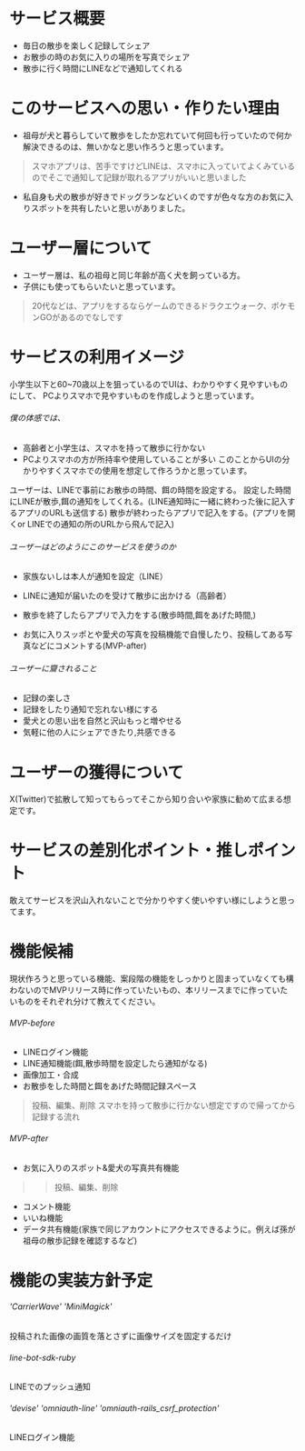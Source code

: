 # サービス概要
* 毎日の散歩を楽しく記録してシェア
* お散歩の時のお気に入りの場所を写真でシェア
* 散歩に行く時間にLINEなどで通知してくれる

# このサービスへの思い・作りたい理由
* 祖母が犬と暮らしていて散歩をしたか忘れていて何回も行っていたので何か解決できるのは、無いかなと思い作ろうと思っています。
> スマホアプリは、苦手ですけどLINEは、スマホに入っていてよくみているのでそこで通知して記録が取れるアプリがいいと思いました
* 私自身も犬の散歩が好きでドッグランなどいくのですが色々な方のお気に入りスポットを共有したいと思いがありました。

# ユーザー層について
* ユーザー層は、私の祖母と同じ年齢が高く犬を飼っている方。
* 子供にも使ってもらいたいと思っています。
> 20代などは、アプリをするならゲームのできるドラクエウォーク、ポケモンGOがあるのでなしです

# サービスの利用イメージ
小学生以下と60~70歳以上を狙っているのでUIは、わかりやすく見やすいものにして、
PCよりスマホで見やすいものを作成しようと思っています。

###### 僕の体感では、
- 高齢者と小学生は、スマホを持って散歩に行かない
- PCよりスマホの方が所持率や使用していることが多い
このことからUIの分かりやすくスマホでの使用を想定して作ろうかと思っています。

ユーザーは、LINEで事前にお散歩の時間、餌の時間を設定する。
設定した時間にLINEが散歩,餌の通知をしてくれる。(LINE通知時に一緒に終わった後に記入するアプリのURLも送信する)
散歩が終わったらアプリで記入をする。(アプリを開くor LINEでの通知の所のURLから飛んで記入)



###### ユーザーはどのようにこのサービスを使うのか
- 家族ないしは本人が通知を設定（LINE）
- LINEに通知が届いたのを受けて散歩に出かける（高齢者）
- 散歩を終了したらアプリで入力をする(散歩時間,餌をあげた時間,)

- お気に入りスッポとや愛犬の写真を投稿機能で自慢したり、投稿してある写真などにコメントする(MVP-after)

###### ユーザーに齎されること
- 記録の楽しさ
- 記録をしたり通知で忘れない様にする
- 愛犬との思い出を自然と沢山もっと増やせる
- 気軽に他の人にシェアできたり,共感できる

# ユーザーの獲得について
X(Twitter)で拡散して知ってもらってそこから知り合いや家族に勧めて広まる想定です。

# サービスの差別化ポイント・推しポイント
敢えてサービスを沢山入れないことで分かりやすく使いやすい様にしようと思ってます。

# 機能候補
現状作ろうと思っている機能、案段階の機能をしっかりと固まっていなくても構わないのでMVPリリース時に作っていたいもの、本リリースまでに作っていたいものをそれぞれ分けて教えてください。
###### MVP-before
* LINEログイン機能
* LINE通知機能(餌,散歩時間を設定したら通知がなる)
* 画像加工・合成
* お散歩をした時間と餌をあげた時間記録スペース
> 投稿、編集、削除
> スマホを持って散歩に行かない想定ですので帰ってから記録する流れ
###### MVP-after
* お気に入りのスポット&愛犬の写真共有機能
> > 投稿、編集、削除
* コメント機能
* いいね機能
* データ共有機能(家族で同じアカウントにアクセスできるように。例えば孫が祖母の散歩記録を確認するなど)

# 機能の実装方針予定
###### 'CarrierWave' 'MiniMagick'
投稿された画像の画質を落とさずに画像サイズを固定するだけ
###### line-bot-sdk-ruby
LINEでのプッシュ通知
###### 'devise' 'omniauth-line' 'omniauth-rails_csrf_protection'
LINEログイン機能


